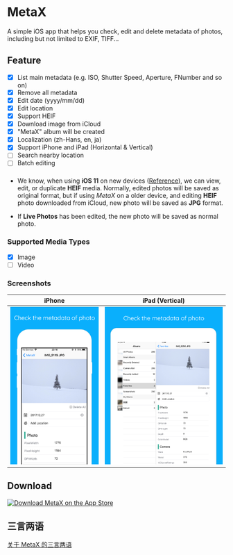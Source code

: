 # MetaX

A simple iOS app that helps you check, edit and delete metadata of photos, including but not limited to EXIF, TIFF...

## Feature

- [x] List main metadata (e.g. ISO, Shutter Speed, Aperture, FNumber and so on)
- [x] Remove all metadata
- [x] Edit date (yyyy/mm/dd)
- [x] Edit location
- [x] Support HEIF
- [x] Download image from iCloud
- [x] "MetaX" album will be created
- [x] Localization (zh-Hans, en, ja)
- [x] Support iPhone and iPad (Horizontal & Vertical)
- [ ] Search nearby location
- [ ] Batch editing

###

- We know, when using **iOS 11** on new devices ([Reference](https://support.apple.com/en-us/HT207022)), we can view, edit, or duplicate **HEIF** media. Normally, edited photos will be saved as original format, but if using *MetaX* on a older device, and editing **HEIF** photo downloaded from iCloud, new photo will be saved as **JPG** format. 

- If **Live Photos** has been edited, the new photo will be saved as normal photo.

### Supported Media Types

- [x] Image
- [ ] Video

### Screenshots

|   iPhone   | iPad (Vertical) |
| ---------- | ---------- | 
| ![Screenshots1](Screenshots/iPhone_en.png) | ![Screenshots1](Screenshots/iPad_en.png) |

## Download

[![Download MetaX on the App Store](http://linkmaker.itunes.apple.com/images/badges/en-us/badge_appstore-lrg.svg)](https://itunes.apple.com/us/app/metax/id1376589355)

## 三言两语

[关于 MetaX 的三言两语](http://ckitakishi.com/2018/04/29/%E5%85%B3%E4%BA%8E-MetaX-%E7%9A%84%E4%B8%89%E8%A8%80%E4%B8%A4%E8%AF%AD/)
